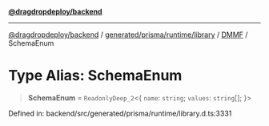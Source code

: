 [**@dragdropdeploy/backend**](../../../../../../../README.md)

***

[@dragdropdeploy/backend](../../../../../../../README.md) / [generated/prisma/runtime/library](../../../README.md) / [DMMF](../README.md) / SchemaEnum

# Type Alias: SchemaEnum

> **SchemaEnum** = `ReadonlyDeep_2`\<\{ `name`: `string`; `values`: `string`[]; \}\>

Defined in: backend/src/generated/prisma/runtime/library.d.ts:3331
